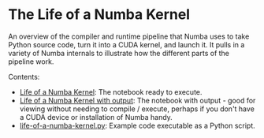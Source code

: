 # The Life of a Numba Kernel

An overview of the compiler and runtime pipeline that Numba uses to take Python
source code, turn it into a CUDA kernel, and launch it. It pulls in a variety
of Numba internals to illustrate how the different parts of the pipeline work.

Contents:

- [Life of a Numba Kernel](Life%20of%20a%20Numba%20Kernel.ipynb): The notebook
  ready to execute.
- [Life of a Numba Kernel with output](Life%20of%20a%20Numba%20Kernel%20-%20with-%20output.ipynb):
  The notebook with output - good for viewing without needing to compile /
  execute, perhaps if you don't have a CUDA device or installation of Numba
  handy.
- [life-of-a-numba-kernel.py](life-of-a-numba-kernel.py): Example code
  executable as a Python script.
